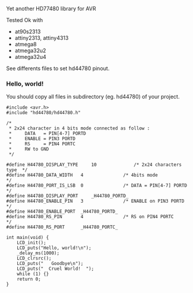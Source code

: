 Yet another HD77480 library for AVR

Tested Ok with 
 * at90s2313
 * attiny2313, attiny4313
 * atmega8
 * atmega32u2
 * atmega32u4

See differents files to set hd44780 pinout. 
### Hello, world!

You should copy all files in subdirectory (eg. hd44780) of your project. 
```
#include <avr.h>
#include "hd44780/hd44780.h"

/* 
 * 2x24 character in 4 bits mode connected as follow :
 *     DATA   = PIN[4-7] PORTD
 *     ENABLE = PIN3 PORTD
 *     RS     = PIN4 PORTC
 *     RW to GND
 */

#define H44780_DISPLAY_TYPE 	10              /* 2x24 characters type  */
#define H44780_DATA_WIDTH 	4               /* 4bits mode            */
#define H44780_PORT_IS_LSB 	0               /* DATA = PIN[4-7] PORTD */
#define H44780_DISPLAY_PORT 	_H44780_PORTD_
#define H44780_ENABLE_PIN 	3               /* ENABLE on PIN3 PORTD  */
#define H44780_ENABLE_PORT 	_H44780_PORTD_
#define H44780_RS_PIN	 	4               /* RS on PIN4 PORTC      */
#define H44780_RS_PORT	 	_H44780_PORTC_

int main(void) {
	LCD_init();
	LCD_puts("Hello, world!\n");
	_delay_ms(1000);
	LCD_clrsrc();
	LCD_puts("   Goodbye\n");
	LCD_puts("  Cruel World!  ");
	while (1) {}
	return 0;
}

